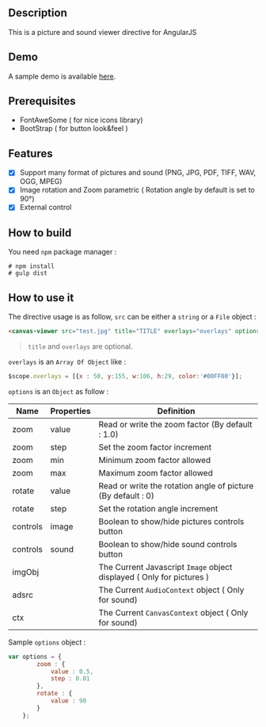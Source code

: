 ## Description

This is a picture and sound viewer directive for AngularJS

## Demo

A sample demo is available [here](http://fcrohas.github.io/angular-canvas-viewer).

## Prerequisites

* FontAweSome ( for nice icons library)
* BootStrap ( for button look&feel )

## Features

- [x]	Support many format of pictures and sound (PNG, JPG, PDF, TIFF, WAV, OGG, MPEG)
- [x]	Image rotation and Zoom parametric ( Rotation angle by default is set to 90°)
- [x]	External control

## How to build

You need  `npm` package manager :

    # npm install
    # gulp dist

## How to use it

 The directive usage is as follow, `src` can be either a `string` or a `File` object :

```html
<canvas-viewer src="test.jpg" title="TITLE" overlays="overlays" options="options"></canvas-viewer>
```
> `title` and `overlays` are optional.

`overlays` is an `Array Of Object`  like :

```javascript
$scope.overlays = [{x : 50, y:155, w:106, h:29, color:'#00FF00'}];
```

`options` is an `Object` as follow :

Name | Properties | Definition
---- | ---------- | ----------
zoom | value | Read or write the zoom factor (By default : 1.0)
zoom | step | Set the zoom factor increment
zoom | min | Minimum zoom factor allowed
zoom | max | Maximum zoom factor allowed
rotate | value | Read or write the rotation angle of picture (By default : 0)
rotate | step | Set the rotation angle increment
controls | image | Boolean to show/hide pictures controls button
controls | sound | Boolean to show/hide sound controls button
imgObj | | The Current Javascript `Image` object displayed ( Only for pictures )
adsrc | | The Current `AudioContext` object ( Only for sound)
ctx | | The Current `CanvasContext` object ( Only for sound)

Sample `options` object :

```javascript
var options = {
		zoom : {
			value : 0.5,
			step : 0.01
		},
		rotate : {
			value : 90
		}
	};
```
